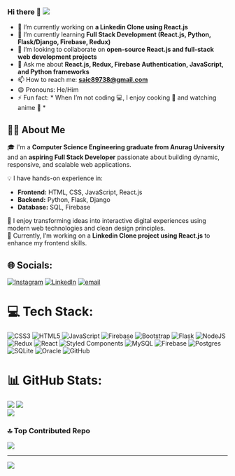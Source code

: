 ### Hi there 👋  [![](https://visitcount.itsvg.in/api?id=saicharanjanagama&icon=0&color=0)](https://visitcount.itsvg.in)

- 🔭 I’m currently working on **a Linkedin Clone using React.js**
- 🌱 I’m currently learning **Full Stack Development (React.js, Python, Flask/Django, Firebase, Redux)**
- 👯 I’m looking to collaborate on **open-source React.js and full-stack web development projects**
- 💬 Ask me about **React.js, Redux, Firebase Authentication, JavaScript, and Python frameworks**
- 📫 How to reach me: **saic89738@gmail.com**
- 😄 Pronouns: He/Him
- ⚡ Fun fact: * When I’m not coding 💻, I enjoy cooking 🍳 and watching anime 🎌 *

## 👨‍💻 About Me
🎓 I'm a **Computer Science Engineering graduate from Anurag University** and an **aspiring Full Stack Developer** passionate about building dynamic, responsive, and scalable web applications.

💡 I have hands-on experience in:
- **Frontend:** HTML, CSS, JavaScript, React.js  
- **Backend:** Python, Flask, Django  
- **Database:** SQL, Firebase  

🚀 I enjoy transforming ideas into interactive digital experiences using modern web technologies and clean design principles.  
🌱 Currently, I’m working on a **Linkedin Clone project using React.js** to enhance my frontend skills.

## 🌐 Socials:
[![Instagram](https://img.shields.io/badge/Instagram-%23E4405F.svg?logo=Instagram&logoColor=white)](https://instagram.com/sai_.charan__) [![LinkedIn](https://img.shields.io/badge/LinkedIn-%230077B5.svg?logo=linkedin&logoColor=white)](https://linkedin.com/in/saicharanjanagama) [![email](https://img.shields.io/badge/Email-D14836?logo=gmail&logoColor=white)](mailto:saic89738@gmail.com) 

# 💻 Tech Stack:
![CSS3](https://img.shields.io/badge/css3-%231572B6.svg?style=for-the-badge&logo=css3&logoColor=white) ![HTML5](https://img.shields.io/badge/html5-%23E34F26.svg?style=for-the-badge&logo=html5&logoColor=white) ![JavaScript](https://img.shields.io/badge/javascript-%23323330.svg?style=for-the-badge&logo=javascript&logoColor=%23F7DF1E) ![Firebase](https://img.shields.io/badge/firebase-%23039BE5.svg?style=for-the-badge&logo=firebase) ![Bootstrap](https://img.shields.io/badge/bootstrap-%238511FA.svg?style=for-the-badge&logo=bootstrap&logoColor=white) ![Flask](https://img.shields.io/badge/flask-%23000.svg?style=for-the-badge&logo=flask&logoColor=white) ![NodeJS](https://img.shields.io/badge/node.js-6DA55F?style=for-the-badge&logo=node.js&logoColor=white) ![Redux](https://img.shields.io/badge/redux-%23593d88.svg?style=for-the-badge&logo=redux&logoColor=white) ![React](https://img.shields.io/badge/react-%2320232a.svg?style=for-the-badge&logo=react&logoColor=%2361DAFB) ![Styled Components](https://img.shields.io/badge/styled--components-DB7093?style=for-the-badge&logo=styled-components&logoColor=white) ![MySQL](https://img.shields.io/badge/mysql-4479A1.svg?style=for-the-badge&logo=mysql&logoColor=white) ![Firebase](https://img.shields.io/badge/firebase-a08021?style=for-the-badge&logo=firebase&logoColor=ffcd34) ![Postgres](https://img.shields.io/badge/postgres-%23316192.svg?style=for-the-badge&logo=postgresql&logoColor=white) ![SQLite](https://img.shields.io/badge/sqlite-%2307405e.svg?style=for-the-badge&logo=sqlite&logoColor=white) ![Oracle](https://img.shields.io/badge/Oracle-F80000?style=for-the-badge&logo=oracle&logoColor=white) ![GitHub](https://img.shields.io/badge/github-%23121011.svg?style=for-the-badge&logo=github&logoColor=white)

# 📊 GitHub Stats:
![](https://github-readme-stats.vercel.app/api?username=saicharanjanagama&theme=swift&hide_border=false&include_all_commits=true&count_private=false)
![](https://nirzak-streak-stats.vercel.app/?user=saicharanjanagama&theme=swift&hide_border=false)<br/>
![](https://github-readme-stats.vercel.app/api/top-langs/?username=saicharanjanagama&theme=swift&hide_border=false&include_all_commits=true&count_private=false&layout=compact)

### 🔝 Top Contributed Repo
![](https://github-contributor-stats.vercel.app/api?username=saicharanjanagama&limit=5&theme=dark&combine_all_yearly_contributions=true)

---
[![](https://visitcount.itsvg.in/api?id=saicharanjanagama&icon=0&color=0)](https://visitcount.itsvg.in)

<!-- Proudly created with GPRM ( https://gprm.itsvg.in ) -->
